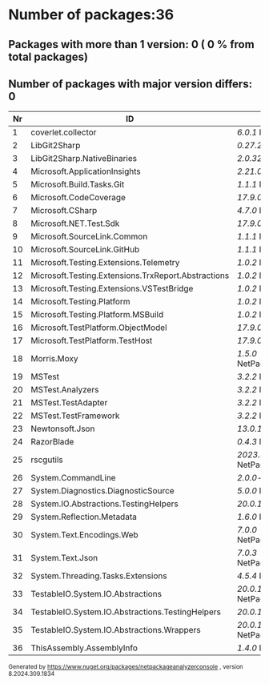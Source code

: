 
# Number of packages:36
## Packages with more than 1 version: 0 ( 0 % from total packages)

## Number of packages with major version differs: 0

|Nr|ID|References/Projects|
| ----------- | ----------- | ----------- |
| 1 | coverlet.collector  |    *6.0.1* NetPackageAnalyzerTests|
| 2 | LibGit2Sharp  |    *0.27.2* AnalyzeMerge,NetPackageAnalyzerConsole|
| 3 | LibGit2Sharp.NativeBinaries  |    *2.0.320* NetPackageAnalyzerConsole,AnalyzeMerge|
| 4 | Microsoft.ApplicationInsights  |    *2.21.0* NetPackageAnalyzerTests|
| 5 | Microsoft.Build.Tasks.Git  |    *1.1.1* NetPackageAnalyzerConsole|
| 6 | Microsoft.CodeCoverage  |    *17.9.0* NetPackageAnalyzerTests|
| 7 | Microsoft.CSharp  |    *4.7.0* NetPackageAnalyzerConsole,NetPackageAnalyzerWork|
| 8 | Microsoft.NET.Test.Sdk  |    *17.9.0* NetPackageAnalyzerTests|
| 9 | Microsoft.SourceLink.Common  |    *1.1.1* NetPackageAnalyzerConsole|
| 10 | Microsoft.SourceLink.GitHub  |    *1.1.1* NetPackageAnalyzerConsole|
| 11 | Microsoft.Testing.Extensions.Telemetry  |    *1.0.2* NetPackageAnalyzerTests|
| 12 | Microsoft.Testing.Extensions.TrxReport.Abstractions  |    *1.0.2* NetPackageAnalyzerTests|
| 13 | Microsoft.Testing.Extensions.VSTestBridge  |    *1.0.2* NetPackageAnalyzerTests|
| 14 | Microsoft.Testing.Platform  |    *1.0.2* NetPackageAnalyzerTests|
| 15 | Microsoft.Testing.Platform.MSBuild  |    *1.0.2* NetPackageAnalyzerTests|
| 16 | Microsoft.TestPlatform.ObjectModel  |    *17.9.0* NetPackageAnalyzerTests|
| 17 | Microsoft.TestPlatform.TestHost  |    *17.9.0* NetPackageAnalyzerTests|
| 18 | Morris.Moxy  |    *1.5.0* NetPackageAnalyzerWork,NetPackageAnalyzerConsole,NetPackageAnalyzerTests|
| 19 | MSTest  |    *3.2.2* NetPackageAnalyzerTests|
| 20 | MSTest.Analyzers  |    *3.2.2* NetPackageAnalyzerTests|
| 21 | MSTest.TestAdapter  |    *3.2.2* NetPackageAnalyzerTests|
| 22 | MSTest.TestFramework  |    *3.2.2* NetPackageAnalyzerTests|
| 23 | Newtonsoft.Json  |    *13.0.1* NetPackageAnalyzerTests|
| 24 | RazorBlade  |    *0.4.3* NetPackageAnalyzerWork,AnalyzeMerge|
| 25 | rscgutils  |    *2023.827.1021* NetPackageAnalyzerWork,NetPackageAnalyzerConsole,NetPackageAnalyzerTests|
| 26 | System.CommandLine  |    *2.0.0-beta4.22272.1* NetPackageAnalyzerConsole|
| 27 | System.Diagnostics.DiagnosticSource  |    *5.0.0* NetPackageAnalyzerTests|
| 28 | System.IO.Abstractions.TestingHelpers  |    *20.0.15* NetPackageAnalyzerTests|
| 29 | System.Reflection.Metadata  |    *1.6.0* NetPackageAnalyzerTests|
| 30 | System.Text.Encodings.Web  |    *7.0.0* NetPackageAnalyzerConsole,NetPackageAnalyzerWork,NetPackageAnalyzerTests|
| 31 | System.Text.Json  |    *7.0.3* NetPackageAnalyzerConsole,NetPackageAnalyzerWork,NetPackageAnalyzerTests|
| 32 | System.Threading.Tasks.Extensions  |    *4.5.4* NetPackageAnalyzerConsole,NetPackageAnalyzerWork|
| 33 | TestableIO.System.IO.Abstractions  |    *20.0.15* NetPackageAnalyzerConsole,NetPackageAnalyzerWork,NetPackageAnalyzerTests|
| 34 | TestableIO.System.IO.Abstractions.TestingHelpers  |    *20.0.15* NetPackageAnalyzerTests|
| 35 | TestableIO.System.IO.Abstractions.Wrappers  |    *20.0.15* NetPackageAnalyzerWork,NetPackageAnalyzerConsole,NetPackageAnalyzerTests|
| 36 | ThisAssembly.AssemblyInfo  |    *1.4.0* NetPackageAnalyzerConsole,NetPackageAnalyzerWork|

<small>Generated  by https://www.nuget.org/packages/netpackageanalyzerconsole , version 8.2024.309.1834</small>
